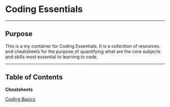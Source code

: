 # Coding Essentials

---

## Purpose

This is a my container for Coding Essentials. It is a collection of resources and cheatsheets for the purpose of quantifying what are the core subjects and skills most essential to learning to code.

---

## Table of Contents

**Cheatsheets**

[Coding Basics](cheatsheets/coding_basics.md)
